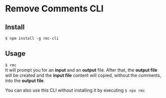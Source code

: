 # Remove Comments CLI 
## Install
```$ npm install -g rmc-cli```
## Usage 
```$ rmc```  
It will prompt you for an **input** and an **output** file. After that, the **output file** will be created and the **input file** content will copied, without the comments, into the **output file**.

You can also use this CLI without installing it by executing ```$ npx rmc```